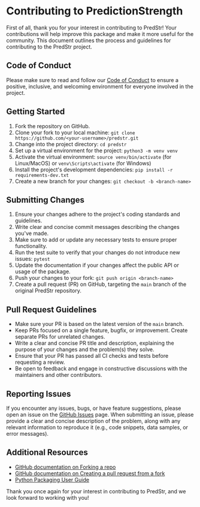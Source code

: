 # Contributing to PredictionStrength

First of all, thank you for your interest in contributing to PredStr! Your contributions will help improve this package and make it more useful for the community. This document outlines the process and guidelines for contributing to the PredStr project.

## Code of Conduct

Please make sure to read and follow our [Code of Conduct](CODE_OF_CONDUCT.md) to ensure a positive, inclusive, and welcoming environment for everyone involved in the project.

## Getting Started

1. Fork the repository on GitHub.
2. Clone your fork to your local machine: `git clone https://github.com/<your-username>/predstr.git`
3. Change into the project directory: `cd predstr`
4. Set up a virtual environment for the project: `python3 -m venv venv`
5. Activate the virtual environment: `source venv/bin/activate` (for Linux/MacOS) or `venv\Scripts\activate` (for Windows)
6. Install the project's development dependencies: `pip install -r requirements-dev.txt`
7. Create a new branch for your changes: `git checkout -b <branch-name>`

## Submitting Changes

1. Ensure your changes adhere to the project's coding standards and guidelines.
2. Write clear and concise commit messages describing the changes you've made.
3. Make sure to add or update any necessary tests to ensure proper functionality.
4. Run the test suite to verify that your changes do not introduce new issues: `pytest`
5. Update the documentation if your changes affect the public API or usage of the package.
6. Push your changes to your fork: `git push origin <branch-name>`
7. Create a pull request (PR) on GitHub, targeting the `main` branch of the original PredStr repository.

## Pull Request Guidelines

- Make sure your PR is based on the latest version of the `main` branch.
- Keep PRs focused on a single feature, bugfix, or improvement. Create separate PRs for unrelated changes.
- Write a clear and concise PR title and description, explaining the purpose of your changes and the problem(s) they solve.
- Ensure that your PR has passed all CI checks and tests before requesting a review.
- Be open to feedback and engage in constructive discussions with the maintainers and other contributors.

## Reporting Issues

If you encounter any issues, bugs, or have feature suggestions, please open an issue on the [GitHub Issues](https://github.com/your-username/predstr/issues) page. When submitting an issue, please provide a clear and concise description of the problem, along with any relevant information to reproduce it (e.g., code snippets, data samples, or error messages).

## Additional Resources

- [GitHub documentation on Forking a repo](https://help.github.com/articles/fork-a-repo/)
- [GitHub documentation on Creating a pull request from a fork](https://help.github.com/articles/creating-a-pull-request-from-a-fork/)
- [Python Packaging User Guide](https://packaging.python.org/)

Thank you once again for your interest in contributing to PredStr, and we look forward to working with you!
